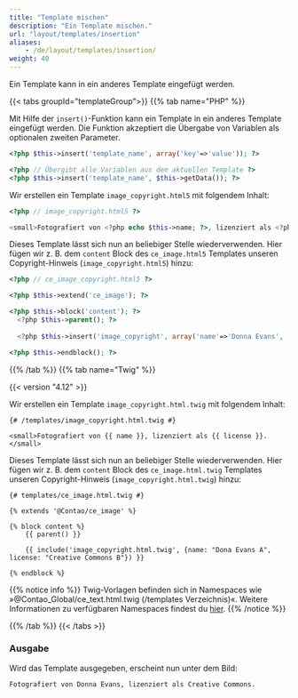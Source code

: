 ```yaml
---
title: "Template mischen"
description: "Ein Template mischen."
url: "layout/templates/insertion"
aliases:
    - /de/layout/templates/insertion/
weight: 40
---
```



Ein Template kann in ein anderes Template eingefügt werden. 


{{< tabs groupId="templateGroup">}}
{{% tab name="PHP" %}}


Mit Hilfe der `insert()`-Funktion kann ein Template in ein anderes Template eingefügt werden. Die Funktion akzeptiert 
die Übergabe von Variablen als optionalen zweiten Parameter.

```php
<?php $this->insert('template_name', array('key'=>'value')); ?>

<?php // Übergibt alle Variablen aus dem aktuellen Template ?>
<?php $this->insert('template_name', $this->getData()); ?>
```

Wir erstellen ein Template `image_copyright.html5` mit folgendem Inhalt:

```php
<?php // image_copyright.html5 ?>

<small>Fotografiert von <?php echo $this->name; ?>, lizenziert als <?php echo $this->license; ?>.</small>
```

Dieses Template lässt sich nun an beliebiger Stelle wiederverwenden. Hier fügen wir z.&nbsp;B. dem `content` Block des
`ce_image.html5` Templates unseren Copyright-Hinweis (`image_copyright.html5`) hinzu:

```php
<?php // ce_image_copyright.html5 ?>

<?php $this->extend('ce_image'); ?>

<?php $this->block('content'); ?>
  <?php $this->parent(); ?>
  
  <?php $this->insert('image_copyright', array('name'=>'Donna Evans', 'license'=>'Creative Commons')); ?>

<?php $this->endblock(); ?>
```


{{% /tab %}}
{{% tab name="Twig" %}}



{{< version "4.12" >}}

Wir erstellen ein Template `image_copyright.html.twig` mit folgendem Inhalt:

```twig
{# /templates/image_copyright.html.twig #}

<small>Fotografiert von {{ name }}, lizenziert als {{ license }}.</small>
```

Dieses Template lässt sich nun an beliebiger Stelle wiederverwenden. Hier fügen wir z.&nbsp;B. dem `content` Block des
`ce_image.html.twig` Templates unseren Copyright-Hinweis (`image_copyright.html.twig`) hinzu:


```twig
{# templates/ce_image.html.twig #}

{% extends '@Contao/ce_image' %}

{% block content %}
    {{ parent() }}
    
    {{ include('image_copyright.html.twig', {name: "Dona Evans A", license: "Creative Commons B"}) }}

{% endblock %}
```

{{% notice info %}}
Twig-Vorlagen befinden sich in Namespaces wie »@Contao_Global/ce_text.html.twig (/templates Verzeichnis)«. Weitere 
Informationen zu verfügbaren Namespaces findest du [hier](https://docs.contao.org/dev/framework/templates/twig/#namespace-magic).
{{% /notice %}}


{{% /tab %}}
{{< /tabs >}}


### Ausgabe

Wird das Template ausgegeben, erscheint nun unter dem Bild:

```html
Fotografiert von Donna Evans, lizenziert als Creative Commons.
```
